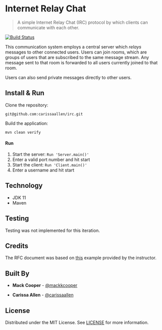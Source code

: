 # Internet Relay Chat
> A simple Internet Relay Chat (IRC) protocol by which clients can communicate with each other.   

[![Build Status](https://travis-ci.com/carissaallen/irc.svg?token=mazRg9fgNkq1HJ56kVyT&branch=master)](https://travis-ci.com/carissaallen/irc)

This communication system employs a central server which _relays_ messages to other connected users. Users can join rooms, which are groups of users that are subscribed to the same message stream. Any message sent to that room is forwarded to all users currently joined to that room.

Users can also send private messages directly to other users. 

## Install & Run

Clone the repository: 
```
git@github.com:carissaallen/irc.git
```

Build the application:
```
mvn clean verify
```

#### Run

1. Start the server: `Run 'Server.main()'`
2. Enter a valid port number and hit start
3. Start the client: `Run 'Client.main()'`
4. Enter a username and hit start

## Technology

* JDK 11
* Maven

## Testing

Testing was not implemented for this iteration. 

## Credits

The RFC document was based on [this](https://github.com/carissaallen/irc/blob/master/docs/Sample_RFC.pdf) example provided by the instructor.

## Built By

* **Mack Cooper** - [@mackkcooper](https://github.com/mackkcooper)

* **Carissa Allen** - [@carissaallen](https://github.com/carissaallen)

## License
Distributed under the MIT License. See [LICENSE](/LICENSE) for more information.

